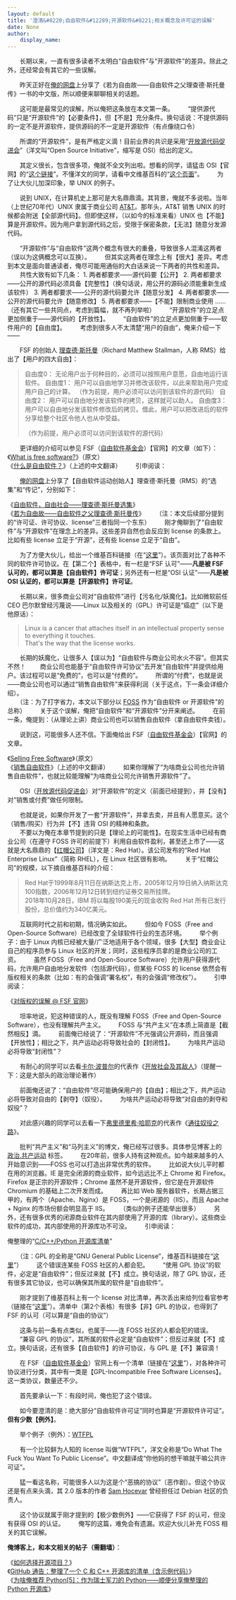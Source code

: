 ```yaml
---
layout: default
title: '澄清&#8220;自由软件&#12289;开源软件&#8221;相关概念及许可证的误解'
date: None
author:
    display_name: 
---
```


　　长期以来，一直有很多读者不太明白“自由软件”与“开源软件”的差异。除此之外，还经常会有其它的一些误解。

　　昨天正好在[俺的网盘](https://github.com/programthink/books)上分享了《若为自由故——自由软件之父理查德·斯托曼传》一书的中文版，所以顺便来聊聊相关的话题。

  
　　这可能是最常见的误解，所以俺把这条放在本文第一条。 　　“提供源代码”只是“开源软件”的【必要条件】，但【不是】充分条件。换句话说：不提供源码的一定不是开源软件，提供源码的不一定是开源软件（有点像绕口令）

　　所谓的“开源软件”，是有严格定义滴！目前业界的共识是采用“[开放源代码促进会](https://zh.wikipedia.org/wiki/%E5%BC%80%E6%94%BE%E6%BA%90%E4%BB%A3%E7%A0%81%E4%BF%83%E8%BF%9B%E4%BC%9A)”（洋文叫“Open Source Initiative”，缩写是 OSI）给出的定义。

  
　　其定义很长，包含很多项，俺就不全文列出啦。想看的同学，请猛击 OSI【官网】的“[这个链接](https://opensource.org/osd)”。不懂洋文的同学，请看中文维基百科的“[这个页面](https://zh.wikipedia.org/wiki/%E5%BC%80%E6%BA%90%E8%BD%AF%E4%BB%B6)”。 　　为了让大伙儿加深印象，举 UNIX 的例子。

　　说到 UNIX，在计算机史上那可是大名鼎鼎滴。其背景，俺就不多说啦。当年（上世纪70年代）UNIX 隶属于商业公司 [AT&T](https://en.wikipedia.org/wiki/AT%26T)。那年头，AT&T 销售 UNIX 的时候都会附送【全部源代码】。但即使这样，（以如今的标准来看）UNIX 也【不能】算是开源软件。因为用户拿到源代码之后，受限于保密条款，【无法】随意分发源代码。

　　“开源软件”与“自由软件”这两个概念有很大的重叠，导致很多人混淆这两者（误以为这俩概念可以互换）。 　　但其实这两者在理念上有【很大】差异。考虑到本文是面向普通读者，俺尽可能用通俗的大白话来说一下两者的共性和差异。 　　共性大致有如下几条： 1. 两者都要求——源代码要【公开】 2. 两者都要求——公开的源代码必须具备【完整性】（换句话说，用公开的源码必须能重新生成该软件） 3. 两者都要求——公开的源代码要允许【随意分发】 4. 两者都要求——公开的源代码要允许【随意修改】 5. 两者都要求——【不能】限制商业使用 ...... （还有其它一些共同点，考虑到篇幅，就不再列举啦） 　　“开源软件”的立足点更加侧重于——源代码的【开放性】。 　　“自由软件”的立足点更加侧重于——软件用户的【自由度】。 　　考虑到很多人不太清楚“用户的自由”，俺来介绍一下——

　　FSF 的创始人 [理查德·斯托曼](https://zh.wikipedia.org/wiki/%E7%90%86%E6%9F%A5%E5%BE%B7%C2%B7%E6%96%AF%E6%89%98%E6%9B%BC)（Richard Matthew Stallman，人称 RMS）给出了【用户的四大自由】：

  

> 自由度0： 无论用户出于何种目的，必须可以按照用户意愿，自由地运行该软件。 自由度1： 用户可以自由地学习并修改该软件，以此来帮助用户完成用户自己的计算。 （作为前提，用户必须可以访问到该软件的源代码） 自由度2： 用户可以自由地分发该软件的拷贝，这样就可以助人。 自由度3： 用户可以自由地分发该软件修改后的拷贝。借此，用户可以把改进后的软件分享给整个社区令他人也从中受益。
> 
> （作为前提，用户必须可以访问到该软件的源代码）

  
　　更详细的介绍可以参见 FSF（[自由软件基金会](https://zh.wikipedia.org/wiki/%E8%87%AA%E7%94%B1%E8%BD%AF%E4%BB%B6%E5%9F%BA%E9%87%91%E4%BC%9A)）【官网】的文章（如下）：  
《[What is free software?](https://www.gnu.org/philosophy/free-sw.html)》（原文）  
《[什么是自由软件？](https://www.gnu.org/philosophy/free-sw.zh-cn.html)》（上述的中文翻译） 　　引申阅读：

　　[俺的网盘](https://github.com/programthink/books)上分享了【自由软件运动创始人】理查德·斯托曼（RMS）的“选集”和“传记”，分别如下：

  
《[自由软件，自由社会——理查德·斯托曼选集](https://docs.google.com/document/d/1kTL8VE6AoUZCJY2OJ3qv39nJpFn7zj6EacAHXyNXfEY/)》  
《[若为自由故——自由软件之父理查德·斯托曼传](https://docs.google.com/document/d/1J6AfA8Z4uUiMS7-Or9WchCuiDEc-G6Ar5D3600jxYSQ/)》 　　（注：本文后续部分提到的“许可证、许可协议、license”三者指同一个东东） 　　刚才俺聊到了“自由软件”与“开源软件”在理念上的差异。这些差异自然也会反应到 license 的条款上。比如有些 license 立足于“开源”，还有些 license 立足于“自由”。

　　为了方便大伙儿，给出一个维基百科链接（在“[这里](https://zh.wikipedia.org/wiki/%E8%87%AA%E7%94%B1%E5%8F%8A%E9%96%8B%E6%94%BE%E5%8E%9F%E5%A7%8B%E7%A2%BC%E8%BB%9F%E9%AB%94%E8%A8%B1%E5%8F%AF%E8%AD%89%E6%AF%94%E8%BC%83)”）。该页面对比了各种不同的软件许可协议。在【第二个】表格中，有一栏是“FSF 认可”——**凡是被 FSF 认可的，都可以算是【自由软件】许可证**；另外还有一栏是“OSI 认证”——**凡是被 OSI 认证的，都可以算是【开源软件】许可证**。

　　长期以来，很多商业公司对“自由软件”进行【污名化/妖魔化】。比如微软前任 CEO 巴尔默曾经污蔑说——Linux 以及相关的（GPL）许可证是“癌症”（以下是他原话）：

> Linux is a cancer that attaches itself in an intellectual property sense to everything it touches.  
> That's the way that the license works.

　　长期的妖魔化，让很多人【误以为】“自由软件与商业公司水火不容”。但其实不然！ 　　商业公司也能基于“自由软件许可协议”去开发“自由软件”并提供给用户。该过程可以是“免费的”，也可以是“付费的”。 　　所谓的“付费”，也就是说——商业公司也可以通过“销售自由软件”来获得利润（关于这点，下一条会详细介绍）。  
　　（注：为了打字省力，本文以下部分以 [FOSS](https://en.wikipedia.org/wiki/Free_and_open-source_software) 作为“自由软件 or 开源软件”的总称） 　　关于这个误解，俺把“自由软件”和“开源软件”分开来阐述。 　　在前一条，俺提到：（从理论上讲）商业公司也可以销售自由软件（拿自由软件卖钱）。

　　说到这，可能很多人还不信。下面俺给出 FSF（[自由软件基金会](https://zh.wikipedia.org/wiki/%E8%87%AA%E7%94%B1%E8%BD%AF%E4%BB%B6%E5%9F%BA%E9%87%91%E4%BC%9A)）【官网】的文章。

  
《[Selling Free Software](https://www.gnu.org/philosophy/selling.html)》（原文）  
《[销售自由软件](https://www.gnu.org/philosophy/selling.zh-cn.html)》（上述的中文翻译） 　　如果你理解了“为啥商业公司也允许销售自由软件”，也就比较能理解“为啥商业公司允许销售开源软件”了。

　　OSI（[开放源代码促进会](https://zh.wikipedia.org/wiki/%E5%BC%80%E6%94%BE%E6%BA%90%E4%BB%A3%E7%A0%81%E4%BF%83%E8%BF%9B%E4%BC%9A)）对“开源软件”的定义（前面已经提到），并【没有】对“销售或付费”做任何限制。

　　也就是说，如果你开发了一套“开源软件”，并拿去卖，并且有人愿意买。这个（销售/购买）行为并【不】违背 OSI 的精神和条款。  
　　不要以为俺在本章节提到的只是【理论上的可能性】。在现实生活中已经有商业公司（在遵守 FOSS 许可的前提下）利用自由软件盈利，甚至还上市了——这就是大名鼎鼎的【[红帽公司](https://zh.wikipedia.org/wiki/%E7%B4%85%E5%B8%BD%E5%85%AC%E5%8F%B8)】（洋文是：Red Hat）。该公司发布的“Red Hat Enterprise Linux”（简称 RHEL），在 Linux 社区很有影响。 　　关于“红帽公司”的规模，以下摘自维基百科的介绍：

> Red Hat于1999年8月11日在纳斯达克上市，2005年12月19日纳入纳斯达克100指数，2006年12月12日转到纽约证券交易所挂牌。  
> 2018年10月28日，IBM 将以每股190美元的现金收购 Red Hat 所有已发行股份，总价值约为340亿美元。

　　互联网时代之前和初期，情况确实如此。 　　但如今 FOSS（Free and Open-Source Software）已经改变了全球软件行业的生态环境。 　　举个例子：由于 Linux 内核已经被大量/广泛地适用于各个领域，很多【大型】商业会让自己的程序员参与 Linux 社区的开发；同时，这些程序员拿的是商业公司的工资。 　　虽然 FOSS（Free and Open-Source Software）允许用户获得源代码，允许用户自由地分发软件（包括源代码），但某些 FOSS 的 license 依然会有版权相关的条款（比如：有的会强调“署名权”，有的会强调“修改权”）。 　　引申阅读：

《[对版权的误解 @ FSF 官网](https://www.gnu.org/philosophy/misinterpreting-copyright.zh-cn.html)》

　　坦率地说，犯这种错误的人，既没有理解 FOSS（Free and Open-Source Software），也没有理解共产主义。 　　FOSS 与“共产主义”在本质上简直是【截然相反】滴。 　　前面俺已经说了：“开源软件”不光强调公开源码，而且强调【开放性】；相比之下，共产运动必将导致社会的【封闭性】。 　　为啥共产运动必将导致“封闭性”？

　　有耐心的同学可以去看[卡尔·波普尔](https://zh.wikipedia.org/wiki/%E5%8D%A1%E5%B0%94%C2%B7%E6%B3%A2%E6%99%AE%E5%B0%94)的代表作《[开放社会及其敌人](https://docs.google.com/document/d/1W3zcBUg55Mk5Vhzz3ajelXGh1YoOAxX8zzQvd9LniIs/)》（提醒一下：这是大部头的政治理论著作）

　　前面俺还说了：“自由软件”尽可能确保用户的【自由】；相比之下，共产运动必将导致对自由的【剥夺】（奴役）。 　　为啥共产运动必将导致“对自由的剥夺和奴役”？

　　对此感兴趣的同学可以去看一下[弗里德里希·哈耶克](https://zh.wikipedia.org/wiki/%E5%BC%97%E9%87%8C%E5%BE%B7%E9%87%8C%E5%B8%8C%C2%B7%E5%93%88%E8%80%B6%E5%85%8B)的代表作《[通往奴役之路](https://docs.google.com/document/d/1mmLgc9udwofBGrGD2DHqVq3pZZcaDDqTiw_8EN20wFs/)》。

  
　　批判“共产主义”和“马列主义”的博文，俺已经写过很多。具体参见博客上的 [政治.共产运动](https://program-think.blogspot.com/search/label/%E6%94%BF%E6%B2%BB.%E5%85%B1%E4%BA%A7%E8%BF%90%E5%8A%A8) 标签。 　　在20年前，很多人持有这种观点。如今越来越多的人开始意识到——FOSS 也可以打造出非常优秀的软件。 　　比如说大伙儿平时都在用的浏览器。IE 是完全闭源的商业软件，如今远远比不上 Chrome 和 Firefox。Firefox 是正宗的开源软件；Chrome 虽然不是开源软件，但它是在开源软件 Chromium 的基础上二次开发而成。 　　再比如 Web 服务器软件，长期占据三甲的，有两个（Apache、Nginx）是 FOSS，一个是闭源的（IIS）。而且 Apache + Nginx 的市场份额会明显高于 IIS。 　　（类似的例子还能举出很多） 　　另外，还有很多优秀的闭源商业软件在其内部使用了开源的库（library）。这些商业软件的成功，其内部使用的开源库功不可没。 　　引申阅读：

俺整理的“[C/C++/Python 开源库清单](https://github.com/programthink/opensource)”

  
　　（注：GPL 的全称是“GNU General Public License”，维基百科链接在“[这里](https://en.wikipedia.org/wiki/GNU_General_Public_License)”） 　　这个错误连某些 FOSS 社区的人都会犯。 　　“使用 GPL 协议”的软件，必定是“自由软件”；但反过来就【不】成立。换句话说，除了 GPL 协议，还有很多其它协议，也可以确保其所属的软件是“自由软件”。

　　刚才提到了维基百科上有一个 license 对比清单，再次丢出来给列位看官参考（链接在“[这里](https://zh.wikipedia.org/wiki/%E8%87%AA%E7%94%B1%E5%8F%8A%E9%96%8B%E6%94%BE%E5%8E%9F%E5%A7%8B%E7%A2%BC%E8%BB%9F%E9%AB%94%E8%A8%B1%E5%8F%AF%E8%AD%89%E6%AF%94%E8%BC%83)”）。清单中（第2个表格）有很多【非】GPL 的协议，也得到了 FSF 的认可（可以算是“自由的协议”）

　　这条与前一条有点类似，也属于——连 FOSS 社区的人都会犯的错误。 　　“兼容 GPL 的协议”，其所属的软件必定是“自由软件”；但反过来就【不】成立。换句话说，还有很多【自由软件】的许可协议，与 GPL 是【不】兼容滴！

　　在 FSF（[自由软件基金会](https://zh.wikipedia.org/wiki/%E8%87%AA%E7%94%B1%E8%BD%AF%E4%BB%B6%E5%9F%BA%E9%87%91%E4%BC%9A)）官网上有一个清单（链接在“[这里](https://www.gnu.org/licenses/license-list.html)”），对各种许可协议进行分类，其中有一类是【GPL-Incompatible Free Software Licenses】。这一类协议，数量还不少。

　　首先要承认一下：有段时间，俺也犯了这个错误。

　　如今要澄清的是：绝大部分“自由软件许可证”同时也算是“开源软件许可证”。**但有少数【例外】**。

　　举个例子（例外）：[WTFPL](https://zh.wikipedia.org/wiki/WTFPL)

　　有一个比较鲜为人知的 license 叫做“WTFPL”，洋文全称是“Do What The Fuck You Want To Public License”。中文翻译成“你他妈的想干嘛就干嘛公共许可证”。

　　猛一看这名称，可能很多人以为这是个“恶搞的协议”（恶作剧）。但这个协议还是有点来头滴，其 2.0 版本的作者 [Sam Hocevar](https://en.wikipedia.org/wiki/Sam_Hocevar) 曾经担任过 Debian 社区的负责人。

　　这个协议就属于刚才提到的【极少数例外】——它获得了 FSF 的认可，但没有获得 OSI 的认证。 　　俺写的这篇，难免会有遗漏。欢迎大伙儿补充 FOSS 相关的其它误解。

**俺博客上，和本文相关的帖子（需翻墙）**：

  
《[如何选择开源项目？](https://program-think.blogspot.com/2009/02/how-to-choose-opensource-project.html)》  
《[GitHub 通告：整理了一个 C 和 C++ 开源库的清单（含示例代码）](https://program-think.blogspot.com/2015/06/GitHub-C-Cpp-Open-Source-Libraries.html)》  
《[为啥俺推荐 Python\[5\]：作为瑞士军刀的 Python——顺便分享俺整理的 Python 开源库](https://program-think.blogspot.com/2013/02/why-choose-python-5-tools.html)》

